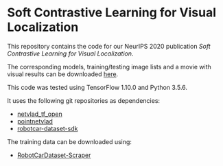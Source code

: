 # Soft Contrastive Learning for Visual Localization
This repository contains the code for our NeurIPS 2020 publication *Soft Contrastive Learning for Visual Localization*.

The corresponding models, training/testing image lists and a movie with visual results can be downloaded [here](https://www.dropbox.com/sh/xao2zjlp9tbkb1x/AABdGmJUvBcos0pU3JKJYlZVa?dl=0).

This code was tested using TensorFlow 1.10.0 and Python 3.5.6.

It uses the following git repositories as dependencies:

- [netvlad_tf_open](https://github.com/uzh-rpg/netvlad_tf_open)
- [pointnetvlad](https://github.com/mikacuy/pointnetvlad)
- [robotcar-dataset-sdk](https://github.com/ori-mrg/robotcar-dataset-sdk)

The training data can be downloaded using: 

- [RobotCarDataset-Scraper](https://github.com/mttgdd/RobotCarDataset-Scraper)